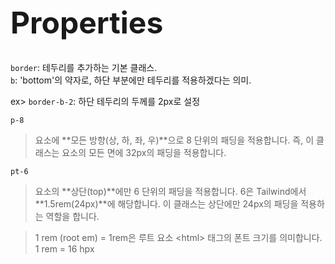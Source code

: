 <h1 style="font-size: 48px;">Properties</h1>



`border`: 테두리를 추가하는 기본 클래스.  
`b`: 'bottom'의 약자로, 하단 부분에만 테두리를 적용하겠다는 의미.  

ex> `border-b-2`: 하단 테두리의 두께를 2px로 설정

`p-8`
> 요소에 **모든 방향(상, 하, 좌, 우)**으로 8 단위의 패딩을 적용합니다.
> 즉, 이 클래스는 요소의 모든 면에 32px의 패딩을 적용합니다.

`pt-6`

> 요소의 **상단(top)**에만 6 단위의 패딩을 적용합니다. 
> 6은 Tailwind에서 **1.5rem(24px)**에 해당합니다. 
> 이 클래스는 상단에만 24px의 패딩을 적용하는 역할을 합니다.

> 1 rem (root em) = 1rem은 루트 요소 \<html> 태그의 폰트 크기를 의미합니다.  
> 1 rem = 16 hpx 